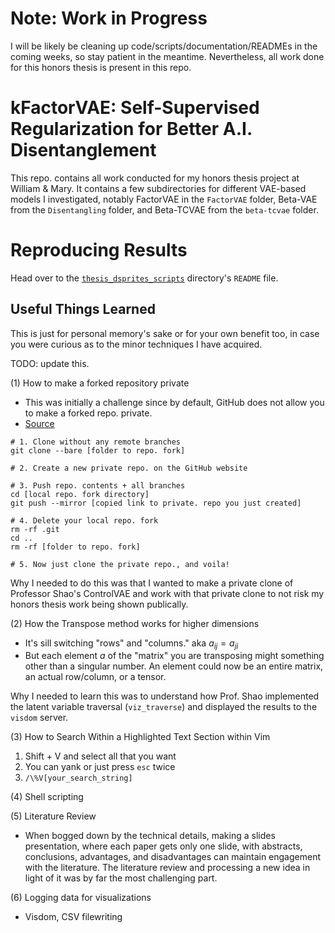 # Note: Work in Progress
I will be likely be cleaning up code/scripts/documentation/READMEs in the coming weeks, so stay patient in the meantime. Nevertheless, all work done for this honors thesis is present in this repo.

# kFactorVAE: Self-Supervised Regularization for Better A.I. Disentanglement

This repo. contains all work conducted for my honors thesis project at William & Mary. It contains a few subdirectories for different VAE-based models I investigated, notably FactorVAE in the `FactorVAE` folder, Beta-VAE from the `Disentangling` folder, and Beta-TCVAE from the `beta-tcvae` folder.

# Reproducing Results
Head over to the [`thesis_dsprites_scripts`](./FactorVAE/thesis_dsprites_scripts) directory's `README` file.


## Useful Things Learned

This is just for personal memory's sake or for your own benefit too, in case you were curious as to the minor techniques I have acquired. 

TODO: update this. 

(1) How to make a forked repository private

- This was initially a challenge since by default, GitHub does not allow you to make a forked repo. private. 
- [Source](https://gist.github.com/0xjac/85097472043b697ab57ba1b1c7530274)

```
# 1. Clone without any remote branches
git clone --bare [folder to repo. fork]

# 2. Create a new private repo. on the GitHub website

# 3. Push repo. contents + all branches 
cd [local repo. fork directory]
git push --mirror [copied link to private. repo you just created] 

# 4. Delete your local repo. fork
rm -rf .git
cd ..
rm -rf [folder to repo. fork]

# 5. Now just clone the private repo., and voila!

```

Why I needed to do this was that I wanted to make a private clone of Professor Shao's ControlVAE
and work with that private clone to not risk my honors thesis work being shown publically.



(2) How the Transpose method works for higher dimensions

- It's sill switching "rows" and "columns." aka $a_{ij} = a_{ji}$
- But each element $a$ of the "matrix" you are transposing might something other than a singular number. An element could now be an entire matrix, an actual row/column, or a tensor. 

Why I needed to learn this was to understand how Prof. Shao implemented the latent variable traversal (`viz_traverse`) and displayed the results to the `visdom` server.


(3) How to Search Within a Highlighted Text Section within Vim

1. Shift + V and select all that you want
2. You can yank or just press `esc` twice
3. `/\%V[your_search_string]` 

(4) Shell scripting

(5) Literature Review
- When bogged down by the technical details, making a slides presentation, where each paper gets only one slide, with abstracts, conclusions, advantages, and disadvantages can maintain engagement with the literature. The literature review and processing a new idea in light of it was by far the most challenging part. 

(6) Logging data for visualizations
- Visdom, CSV filewriting
